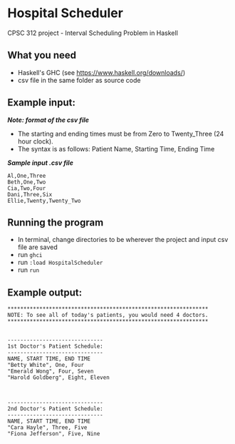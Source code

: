 # Hospital Scheduler
CPSC 312 project - Interval Scheduling Problem in Haskell

## What you need
- Haskell's GHC (see https://www.haskell.org/downloads/)
- csv file in the same folder as source code

## Example input:

***Note: format of the csv file***
- The starting and ending times must be from Zero to Twenty_Three (24 hour clock).
- The syntax is as follows: Patient Name, Starting Time, Ending Time

***Sample input .csv file***
```
Al,One,Three
Beth,One,Two
Cia,Two,Four
Dani,Three,Six
Ellie,Twenty,Twenty_Two
```

## Running the program
- In terminal, change directories to be wherever the project and input csv file are saved
- run `ghci`
- run `:load HospitalScheduler`
- run `run`

## Example output:
```
***************************************************************
NOTE: To see all of today's patients, you would need 4 doctors.
***************************************************************


------------------------------
1st Doctor's Patient Schedule:
------------------------------
NAME, START TIME, END TIME
"Betty White", One, Four
"Emerald Wong", Four, Seven
"Harold Goldberg", Eight, Eleven



------------------------------
2nd Doctor's Patient Schedule:
------------------------------
NAME, START TIME, END TIME
"Cara Hayle", Three, Five
"Fiona Jefferson", Five, Nine
```
